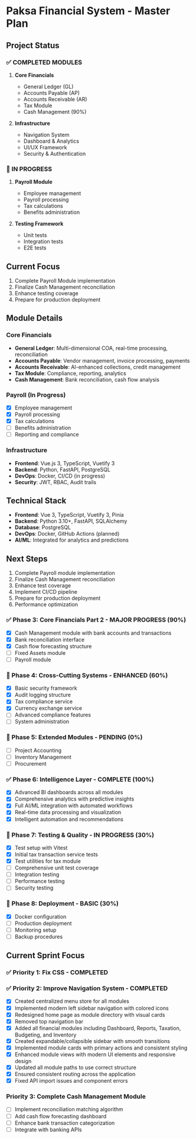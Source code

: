 # Paksa Financial System - Master Plan

## Project Status

### ✅ COMPLETED MODULES
1. **Core Financials**
   - General Ledger (GL)
   - Accounts Payable (AP)
   - Accounts Receivable (AR)
   - Tax Module
   - Cash Management (90%)

2. **Infrastructure**
   - Navigation System
   - Dashboard & Analytics
   - UI/UX Framework
   - Security & Authentication

### 🔄 IN PROGRESS
1. **Payroll Module**
   - Employee management
   - Payroll processing
   - Tax calculations
   - Benefits administration

2. **Testing Framework**
   - Unit tests
   - Integration tests
   - E2E tests

## Current Focus
1. Complete Payroll Module implementation
2. Finalize Cash Management reconciliation
3. Enhance testing coverage
4. Prepare for production deployment

## Module Details

### Core Financials
- **General Ledger**: Multi-dimensional COA, real-time processing, reconciliation
- **Accounts Payable**: Vendor management, invoice processing, payments
- **Accounts Receivable**: AI-enhanced collections, credit management
- **Tax Module**: Compliance, reporting, analytics
- **Cash Management**: Bank reconciliation, cash flow analysis

### Payroll (In Progress)
- [x] Employee management
- [x] Payroll processing
- [x] Tax calculations
- [ ] Benefits administration
- [ ] Reporting and compliance

### Infrastructure
- **Frontend**: Vue.js 3, TypeScript, Vuetify 3
- **Backend**: Python, FastAPI, PostgreSQL
- **DevOps**: Docker, CI/CD (in progress)
- **Security**: JWT, RBAC, Audit trails

## Technical Stack
- **Frontend**: Vue 3, TypeScript, Vuetify 3, Pinia
- **Backend**: Python 3.10+, FastAPI, SQLAlchemy
- **Database**: PostgreSQL
- **DevOps**: Docker, GitHub Actions (planned)
- **AI/ML**: Integrated for analytics and predictions

## Next Steps
1. Complete Payroll module implementation
2. Finalize Cash Management reconciliation
3. Enhance test coverage
4. Implement CI/CD pipeline
5. Prepare for production deployment
6. Performance optimization

### ✅ Phase 3: Core Financials Part 2 - MAJOR PROGRESS (90%)
- [x] Cash Management module with bank accounts and transactions
- [x] Bank reconciliation interface
- [x] Cash flow forecasting structure
- [ ] Fixed Assets module
- [ ] Payroll module

### 🔄 Phase 4: Cross-Cutting Systems - ENHANCED (60%)
- [x] Basic security framework
- [x] Audit logging structure
- [x] Tax compliance service
- [x] Currency exchange service
- [ ] Advanced compliance features
- [ ] System administration

### 🔄 Phase 5: Extended Modules - PENDING (0%)
- [ ] Project Accounting
- [ ] Inventory Management
- [ ] Procurement

### ✅ Phase 6: Intelligence Layer - COMPLETE (100%)
- [x] Advanced BI dashboards across all modules
- [x] Comprehensive analytics with predictive insights
- [x] Full AI/ML integration with automated workflows
- [x] Real-time data processing and visualization
- [x] Intelligent automation and recommendations

### 🔄 Phase 7: Testing & Quality - IN PROGRESS (30%)
- [x] Test setup with Vitest
- [x] Initial tax transaction service tests
- [x] Test utilities for tax module
- [ ] Comprehensive unit test coverage
- [ ] Integration testing
- [ ] Performance testing
- [ ] Security testing

### 🔄 Phase 8: Deployment - BASIC (30%)
- [x] Docker configuration
- [ ] Production deployment
- [ ] Monitoring setup
- [ ] Backup procedures

## Current Sprint Focus

### ✅ Priority 1: Fix CSS - COMPLETED

### ✅ Priority 2: Improve Navigation System - COMPLETED
- [x] Created centralized menu store for all modules
- [x] Implemented modern left sidebar navigation with colored icons
- [x] Redesigned home page as module directory with visual cards
- [x] Removed top navigation bar
- [x] Added all financial modules including Dashboard, Reports, Taxation, Budgeting, and Inventory
- [x] Created expandable/collapsible sidebar with smooth transitions
- [x] Implemented module cards with primary actions and consistent styling
- [x] Enhanced module views with modern UI elements and responsive design
- [x] Updated all module paths to use correct structure
- [x] Ensured consistent routing across the application
- [x] Fixed API import issues and component errors

### Priority 3: Complete Cash Management Module
- [ ] Implement reconciliation matching algorithm
- [ ] Add cash flow forecasting dashboard
- [ ] Enhance bank transaction categorization
- [ ] Integrate with banking APIs